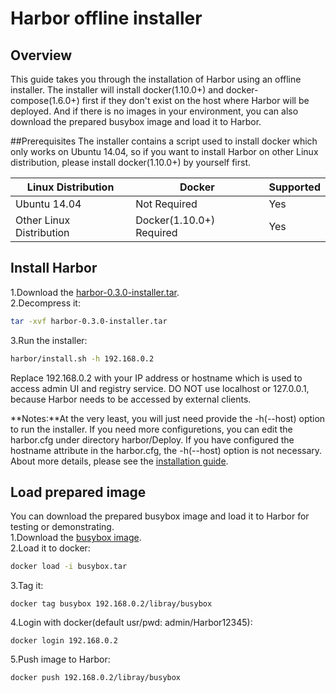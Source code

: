 # Harbor offline installer
## Overview
This guide takes you through the installation of Harbor using an offline installer. The installer will install docker(1.10.0+) and docker-compose(1.6.0+) first if they don't exist on the host where Harbor will be deployed. And if there is no images in your environment, you can also download the prepared busybox image and load it to Harbor.

##Prerequisites
The installer contains a script used to install docker which only works on Ubuntu 14.04, so if you want to install Harbor on other Linux distribution, please install docker(1.10.0+) by yourself first.  

Linux Distribution | Docker | Supported
------------ | ------------- | -------------
Ubuntu 14.04 |  Not Required | Yes
Other Linux Distribution |  Docker(1.10.0+) Required | Yes
  
## Install Harbor
1.Download the [harbor-0.3.0-installer.tar](http://bintray.com/xxx/xxx.tar).  
2.Decompress it:
```sh
tar -xvf harbor-0.3.0-installer.tar
```  
3.Run the installer:
```sh
harbor/install.sh -h 192.168.0.2
```

Replace 192.168.0.2 with your IP address or hostname which is used to access admin UI and registry service. DO NOT use localhost or 127.0.0.1, because Harbor needs to be accessed by external clients.

**Notes:**At the very least, you will just need provide the -h(--host) option to run the installer. If you need more configuretions, you can edit the harbor.cfg under directory harbor/Deploy. If you have configured the hostname attribute in the harbor.cfg, the -h(--host) option is not necessary. About more details, please see the [installation guide](https://github.com/vmware/harbor/blob/master/docs/installation_guide.md).  

## Load prepared image
You can download the prepared busybox image and load it to Harbor for testing or demonstrating.  
1.Download the [busybox image](https://bintray.com/harbor/generic/download_file?file_path=busybox.tar).  
2.Load it to docker:
```sh
docker load -i busybox.tar 
```
3.Tag it:
```
docker tag busybox 192.168.0.2/libray/busybox
```
4.Login with docker(default usr/pwd: admin/Harbor12345):
```
docker login 192.168.0.2
```
5.Push image to Harbor:
```
docker push 192.168.0.2/libray/busybox
```

